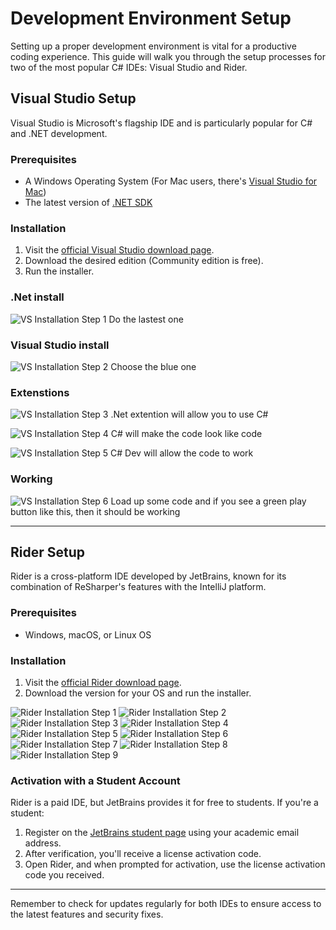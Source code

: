 # Development Environment Setup

Setting up a proper development environment is vital for a productive coding experience. This guide will walk you through the setup processes for two of the most popular C# IDEs: Visual Studio and Rider.

## Visual Studio Setup

Visual Studio is Microsoft's flagship IDE and is particularly popular for C# and .NET development.

### Prerequisites

- A Windows Operating System (For Mac users, there's [Visual Studio for Mac](https://visualstudio.microsoft.com/vs/mac/))
- The latest version of [.NET SDK](https://dotnet.microsoft.com/download/dotnet)

### Installation

1. Visit the [official Visual Studio download page](https://visualstudio.microsoft.com/downloads/).
2. Download the desired edition (Community edition is free).
3. Run the installer.

### .Net install
![VS Installation Step 1](../Images/VS/VS_In_1.png)
Do the lastest one

### Visual Studio install
![VS Installation Step 2](../Images/VS/VS_In_2.png)
Choose the blue one


### Extenstions
![VS Installation Step 3](../Images/VS/VS_In_3.png)
.Net extention will allow you to use C#

![VS Installation Step 4](../Images/VS/VS_In_4.png)
C# will make the code look like code

![VS Installation Step 5](../Images/VS/VS_In_5.png)
C# Dev will allow the code to work

### Working
![VS Installation Step 6](../Images/VS/VS_In_6.png)
Load up some code and if you see a green play button like this, then it should be working


---

## Rider Setup

Rider is a cross-platform IDE developed by JetBrains, known for its combination of ReSharper's features with the IntelliJ platform.

### Prerequisites

- Windows, macOS, or Linux OS

### Installation

1. Visit the [official Rider download page](https://www.jetbrains.com/rider/download/).
2. Download the version for your OS and run the installer.

![Rider Installation Step 1](../Images/Rider/Rider_In_1.png)
![Rider Installation Step 2](../Images/Rider/Rider_In_2.png)
![Rider Installation Step 3](../Images/Rider/Rider_In_3.png)
![Rider Installation Step 4](../Images/Rider/Rider_In_4.png)
![Rider Installation Step 5](../Images/Rider/Rider_In_5.png)
![Rider Installation Step 6](../Images/Rider/Rider_In_6.png)
![Rider Installation Step 7](../Images/Rider/Rider_In_7.png)
![Rider Installation Step 8](../Images/Rider/Rider_In_8.png)
![Rider Installation Step 9](../Images/Rider/Rider_In_9.png)

### Activation with a Student Account

Rider is a paid IDE, but JetBrains provides it for free to students. If you're a student:

1. Register on the [JetBrains student page](https://www.jetbrains.com/student/) using your academic email address.
2. After verification, you'll receive a license activation code.
3. Open Rider, and when prompted for activation, use the license activation code you received.

---

Remember to check for updates regularly for both IDEs to ensure access to the latest features and security fixes.

